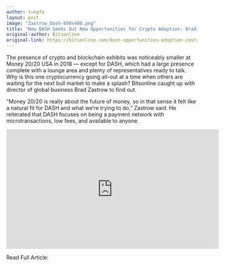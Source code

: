 ```yaml
---
author: tungfa
layout: post
image: "Zastrow_Dash-890x480.png"
title: "How DASH Seeks Out New Opportunities for Crypto Adoption: Brad Zastrow"
original-author: Bitsonline
original-link: https://bitsonline.com/dash-opportunities-adoption-zastrow/
---
```


The presence of crypto and blockchain exhibits was noticeably smaller at Money 20/20 USA in 2018 — except for DASH, which had a large presence complete with a lounge area and plenty of representatives ready to talk. Why is this one cryptocurrency going all-out at a time when others are waiting for the next bull market to make a splash? Bitsonline caught up with director of global business Brad Zastrow to find out.

“Money 20/20 is really about the future of money, so in that sense it felt like a natural fit for DASH and what we’re trying to do,” Zastrow said. He reiterated that DASH focuses on being a payment network with microtransactions, low fees, and available to anyone.

<iframe width="560" height="315" src="https://www.youtube.com/embed/YQTiHN8auzk" frameborder="0" allow="accelerometer; autoplay; encrypted-media; gyroscope; picture-in-picture" allowfullscreen></iframe>

Read Full Article:
